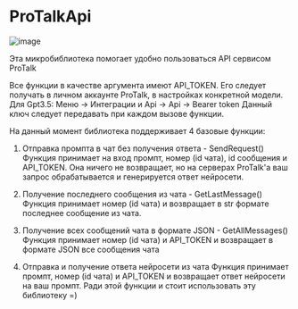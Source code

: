 # ProTalkApi
![image](https://github.com/user-attachments/assets/5b695c63-c4af-434d-b46c-3c6c981fc79c)

Эта микробиблиотека помогает удобно пользоваться API сервисом ProTalk

Все функции в качестве аргумента имеют API_TOKEN. Его следует получать в личном аккаунте ProTalk, в настройках конкретной модели. 
Для Gpt3.5: Меню -> Интеграции и Api -> Api -> Bearer token
Данный ключ следует передавать при каждом вызове функции.

На данный момент библиотека поддерживает 4 базовые функции:

1. Отправка промпта в чат без получения ответа - SendRequest()
Функция принимает на вход промпт, номер (id чата), id сообщения и API_TOKEN. Она ничего не возвращает, но на серверах ProTalk'а ваш запрос обрабатывается и генерируется ответ нейросети.

2. Получение последнего сообщения из чата - GetLastMessage()
Функция принимает номер (id чата) и возвращает в str формате последнее сообщение из чата.
  
3. Получение всех сообщений чата в формате JSON - GetAllMessages()
Функция принимает номер (id чата) и API_TOKEN и возвращает в формате JSON все сообщения чата

4. Отправка и получение ответа нейросети из чата
Функция принимает промпт, номер (id чата) и API_TOKEN и возвращает ответ нейросети на ваш промпт.
Ради этой функции и стоит использовать эту библиотеку =)
